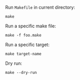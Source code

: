 Run `Makefile` in current directory:

`make`

Run a specific make file:

`make -f foo.make`

Run a specific target:

`make target-name`

Dry run:

`make --dry-run`

